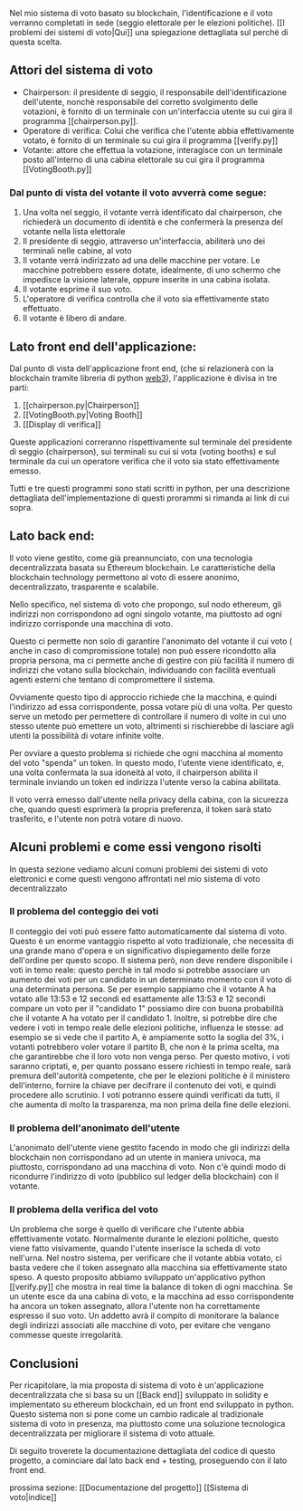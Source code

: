 Nel mio sistema di voto basato su blockchain, l'identificazione e il voto verranno completati in sede (seggio elettorale per le elezioni politiche).
[[I problemi dei sistemi di voto|Qui]] una spiegazione dettagliata sul perché di questa scelta.

## Attori del sistema di voto
- Chairperson: il presidente di seggio, il responsabile dell'identificazione dell'utente, nonchè responsabile del corretto svolgimento delle votazioni, è fornito di un terminale con un'interfaccia utente su cui gira il programma [[chairperson.py]].
- Operatore di verifica: Colui che verifica che l'utente abbia effettivamente votato, è fornito di un terminale su cui gira il programma [[verify.py]]
- Votante: attore che effettua la votazione, interagisce con un terminale posto all'interno di una cabina elettorale su cui gira il programma [[VotingBooth.py]]

### Dal punto di vista del votante il voto avverrà come segue:
1. Una volta nel seggio, il votante verrà identificato dal chairperson, che richiederà un documento di identità e che confermerà la presenza del votante nella lista elettorale
2. Il presidente di seggio, attraverso un'interfaccia, abiliterà uno dei terminali nelle cabine, al voto
3. Il votante verrà indirizzato ad una delle macchine per votare. Le macchine potrebbero essere dotate, idealmente, di uno schermo che impedisce la visione laterale, oppure inserite in una cabina isolata.
4. Il votante esprime il suo voto.
5.  L'operatore di verifica controlla che il voto sia effettivamente stato effettuato.
6. Il votante è libero di andare.

## Lato front end dell'applicazione:
Dal punto di vista dell'applicazione front end, (che si relazionerà con la blockchain tramite libreria di python [web3](https://web3py.readthedocs.io/en/stable/)), l'applicazione è divisa in tre parti:
1. [[chairperson.py|Chairperson]]
2. [[VotingBooth.py|Voting Booth]]
3. [[Display di verifica]]

Queste applicazioni correranno rispettivamente sul terminale del presidente di seggio (chairperson), sui terminali su cui si vota (voting booths) e sul terminale da cui un operatore verifica che il voto sia stato effettivamente emesso.

Tutti e tre questi programmi sono stati scritti in python, per una descrizione dettagliata dell'implementazione di questi prorammi si rimanda ai link di cui sopra.

## Lato back end:
Il voto viene gestito, come già preannunciato, con una tecnologia decentralizzata basata su Ethereum blockchain.
Le caratteristiche della blockchain technology permettono al voto di essere anonimo, decentralizzato, trasparente e scalabile.

Nello specifico, nel sistema di voto che propongo, sul nodo ethereum, gli indirizzi non corrispondono ad ogni singolo votante, ma piuttosto ad ogni indirizzo corrisponde una macchina di voto.

Questo ci permette non solo di garantire l'anonimato del votante il cui voto ( anche in caso di compromissione totale) non può essere ricondotto alla propria persona, ma ci permette anche di gestire con più facilità il numero di indirizzi che votano sulla blockchain,  individuando con facilità eventuali agenti esterni che tentano di compromettere il sistema.

Ovviamente questo tipo di approccio richiede che la macchina, e quindi l'indirizzo ad essa corrispondente, possa votare più di una volta. Per questo serve un metodo per permettere di controllare il numero di volte in cui uno stesso utente può emettere un voto, altrimenti si rischierebbe di lasciare agli utenti la possibilità di votare infinite volte.

Per ovviare a questo problema si richiede che ogni macchina al momento del voto "spenda" un token. 
In questo modo, l'utente viene identificato, e, una volta confermata la sua idoneità al voto, il chairperson abilita il terminale inviando un token ed indirizza l'utente verso la cabina abilitata.

Il voto verrà emesso dall'utente nella privacy della cabina, con la sicurezza che, quando questi esprimerà la propria preferenza, il token sarà stato trasferito, e l'utente non potrà votare di nuovo. 

## Alcuni problemi e come essi vengono risolti
In questa sezione vediamo alcuni comuni problemi dei sistemi di voto elettronici e come questi vengono affrontati nel mio sistema di voto decentralizzato
### Il problema del conteggio dei voti
Il conteggio dei voti può essere fatto automaticamente dal sistema di voto. Questo è un enorme vantaggio rispetto al voto tradizionale, che necessita di una grande mano d'opera e un significativo dispiegamento delle forze dell'ordine per questo scopo.
Il sistema però, non deve rendere disponibile i voti in temo reale: questo perchè in tal modo si potrebbe associare un aumento dei voti per un candidato in un determinato momento con il voto di una determinata persona.
Se per esempio sappiamo che il votante A ha votato alle 13:53 e 12 secondi ed esattamente alle 13:53 e 12 secondi compare un voto per il "candidato 1" possiamo dire con buona probabilità che il votante A ha votato per il candidato 1.
Inoltre, si potrebbe dire che vedere i voti in tempo reale delle elezioni politiche, influenza le stesse: ad esempio se si vede che il partito A, è ampiamente sotto la soglia del 3%, i votanti potrebbero voler votare il partito B, che non è la prima scelta, ma che garantirebbe che il loro voto non venga perso.
Per questo motivo, i voti saranno criptati, e, per quanto possano essere richiesti in tempo reale, sarà premura dell'autorità competente, che per le elezioni politiche è il ministero dell'interno, fornire la chiave per decifrare il contenuto dei voti, e quindi procedere allo scrutinio.
I voti potranno essere quindi verificati da tutti, il che aumenta di molto la trasparenza, ma non prima della fine delle elezioni.
### Il problema dell'anonimato dell'utente
L'anonimato dell'utente viene gestito facendo in modo che gli indirizzi della blockchain non corrispondano ad un utente in maniera univoca, ma piuttosto, corrispondano ad una macchina di voto. Non c'è quindi modo di ricondurre l'indirizzo di voto (pubblico sul ledger della blockchain) con il votante.
### Il problema della verifica del voto
Un problema che sorge è quello di verificare che l'utente abbia effettivamente votato.
Normalmente durante le elezioni politiche, questo viene fatto visivamente, quando l'utente inserisce la scheda di voto nell'urna.
Nel nostro sistema, per verificare che il votante abbia votato, ci basta vedere che il token assegnato alla macchina sia effettivamente stato speso.
A questo proposito abbiamo sviluppato un'applicativo python [[verify.py]] che mostra in real time la balance di token di ogni macchina.
Se un utente esce da una cabina di voto, e la macchina ad esso corrispondente ha ancora un token assegnato, allora l'utente non ha correttamente espresso il suo voto.
Un addetto avrà il compito di monitorare la balance degli indirizzi associati alle macchine di voto, per evitare che vengano commesse queste irregolarità.
## Conclusioni
Per ricapitolare, la mia proposta di sistema di voto è un'applicazione decentralizzata che si basa su un [[Back end]] sviluppato in solidity e implementato su ethereum blockchain, ed un front end sviluppato in python.
Questo sistema non si pone come un cambio radicale al tradizionale sistema di voto in presenza, ma piuttosto come una soluzione tecnologica decentralizzata per migliorare il sistema di voto attuale.

Di seguito troverete la documentazione dettagliata del codice di questo progetto, a cominciare dal lato back end + testing, proseguendo con il lato front end.

prossima sezione: [[Documentazione del progetto]]
[[Sistema di voto|indice]]

